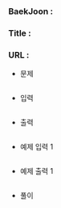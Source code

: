 
### BaekJoon : 
### Title    : 
### URL      : 



* 문제

```

```


* 입력

```

```


* 출력

```

```


* 예제 입력 1 

```

```

* 예제 출력 1
``` 

```


* 풀이

```

```
